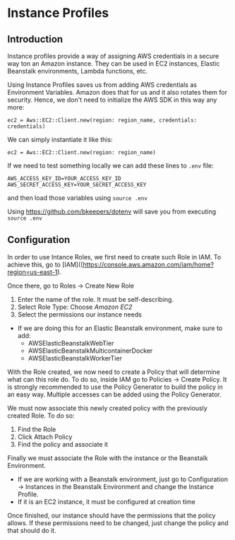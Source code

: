 # Instance Profiles

## Introduction

Instance profiles provide a way of assigning AWS credentials in a secure way ton an Amazon instance. They can be used in EC2 instances, Elastic Beanstalk environments, Lambda functions, etc.

Using Instance Profiles saves us from adding AWS credentials as Environment Variables. Amazon does that for us and it also rotates them for security. Hence, we don't need to initialize the AWS SDK in this way any more:

`ec2 = Aws::EC2::Client.new(region: region_name, credentials: credentials)`

We can simply instantiate it like this:

`ec2 = Aws::EC2::Client.new(region: region_name)`

If we need to test something locally we can add these lines to `.env` file:
```
AWS_ACCESS_KEY_ID=YOUR_ACCESS_KEY_ID
AWS_SECRET_ACCESS_KEY=YOUR_SECRET_ACCESS_KEY
```

and then load those variables using `source .env`

Using https://github.com/bkeepers/dotenv will save you from executing `source .env`

## Configuration

In order to use Intance Roles, we first need to create such Role in IAM. To achieve this, go to [IAM]((https://console.aws.amazon.com/iam/home?region=us-east-1).

Once there, go to Roles -> Create New Role

1. Enter the name of the role. It must be self-describing.
2. Select Role Type: Choose *Amazon EC2*
3. Select the permissions our instance needs
  * If we are doing this for an Elastic Beanstalk environment, make sure to add:
    * AWSElasticBeanstalkWebTier
    * AWSElasticBeanstalkMulticontainerDocker
    * AWSElasticBeanstalkWorkerTier
    
With the Role created, we now need to create a Policy that will determine what can this role do. To do so, inside IAM go to 
 Policies -> Create Policy. It is strongly recommended to use the Policy Generator to build the policy in an easy way.
Multiple accesses can be added using the Policy Generator.

We must now associate this newly created policy with the previously created Role. To do so:
1. Find the Role
2. Click Attach Policy
3. Find the policy and associate it

Finally we must associate the Role with the instance or the Beanstalk Environment.

* If we are working with a Beanstalk environment, just go to Configuration -> Instances in the Beanstalk Environment and change the Instance Profile.
* If it is an EC2 instance, it must be configured at creation time

Once finished, our instance should have the permissions that the policy allows. If these permissions need to be changed, just change the policy and that should do it.
